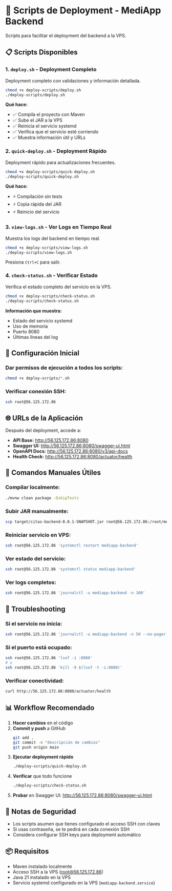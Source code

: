 # 🚀 Scripts de Deployment - MediApp Backend

Scripts para facilitar el deployment del backend a la VPS.

## 📋 Scripts Disponibles

### 1. `deploy.sh` - Deployment Completo
Deployment completo con validaciones y información detallada.

```bash
chmod +x deploy-scripts/deploy.sh
./deploy-scripts/deploy.sh
```

**Qué hace:**
- ✅ Compila el proyecto con Maven
- ✅ Sube el JAR a la VPS
- ✅ Reinicia el servicio systemd
- ✅ Verifica que el servicio esté corriendo
- ✅ Muestra información útil y URLs

### 2. `quick-deploy.sh` - Deployment Rápido
Deployment rápido para actualizaciones frecuentes.

```bash
chmod +x deploy-scripts/quick-deploy.sh
./deploy-scripts/quick-deploy.sh
```

**Qué hace:**
- ⚡ Compilación sin tests
- ⚡ Copia rápida del JAR
- ⚡ Reinicio del servicio

### 3. `view-logs.sh` - Ver Logs en Tiempo Real
Muestra los logs del backend en tiempo real.

```bash
chmod +x deploy-scripts/view-logs.sh
./deploy-scripts/view-logs.sh
```

Presiona `Ctrl+C` para salir.

### 4. `check-status.sh` - Verificar Estado
Verifica el estado completo del servicio en la VPS.

```bash
chmod +x deploy-scripts/check-status.sh
./deploy-scripts/check-status.sh
```

**Información que muestra:**
- Estado del servicio systemd
- Uso de memoria
- Puerto 8080
- Últimas líneas del log

## 🔧 Configuración Inicial

### Dar permisos de ejecución a todos los scripts:
```bash
chmod +x deploy-scripts/*.sh
```

### Verificar conexión SSH:
```bash
ssh root@56.125.172.86
```

## 🌐 URLs de la Aplicación

Después del deployment, accede a:

- **API Base:** http://56.125.172.86:8080
- **Swagger UI:** http://56.125.172.86:8080/swagger-ui.html
- **OpenAPI Docs:** http://56.125.172.86:8080/v3/api-docs
- **Health Check:** http://56.125.172.86:8080/actuator/health

## 📝 Comandos Manuales Útiles

### Compilar localmente:
```bash
./mvnw clean package -DskipTests
```

### Subir JAR manualmente:
```bash
scp target/citas-backend-0.0.1-SNAPSHOT.jar root@56.125.172.86:/root/mediapp-backend/
```

### Reiniciar servicio en VPS:
```bash
ssh root@56.125.172.86 'systemctl restart mediapp-backend'
```

### Ver estado del servicio:
```bash
ssh root@56.125.172.86 'systemctl status mediapp-backend'
```

### Ver logs completos:
```bash
ssh root@56.125.172.86 'journalctl -u mediapp-backend -n 100'
```

## 🐛 Troubleshooting

### Si el servicio no inicia:
```bash
ssh root@56.125.172.86 'journalctl -u mediapp-backend -n 50 --no-pager'
```

### Si el puerto está ocupado:
```bash
ssh root@56.125.172.86 'lsof -i :8080'
# o
ssh root@56.125.172.86 'kill -9 $(lsof -t -i:8080)'
```

### Verificar conectividad:
```bash
curl http://56.125.172.86:8080/actuator/health
```

## 📊 Workflow Recomendado

1. **Hacer cambios** en el código
2. **Commit y push** a GitHub
   ```bash
   git add .
   git commit -m "descripción de cambios"
   git push origin main
   ```
3. **Ejecutar deployment rápido**
   ```bash
   ./deploy-scripts/quick-deploy.sh
   ```
4. **Verificar** que todo funcione
   ```bash
   ./deploy-scripts/check-status.sh
   ```
5. **Probar** en Swagger UI: http://56.125.172.86:8080/swagger-ui.html

## 🔐 Notas de Seguridad

- Los scripts asumen que tienes configurado el acceso SSH con claves
- Si usas contraseña, se te pedirá en cada conexión SSH
- Considera configurar SSH keys para deployment automático

## 📦 Requisitos

- Maven instalado localmente
- Acceso SSH a la VPS (root@56.125.172.86)
- Java 21 instalado en la VPS
- Servicio systemd configurado en la VPS (`mediapp-backend.service`)
